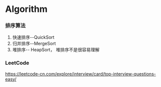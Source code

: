 # Algorithm
### 排序算法
1. 快速排序--QuickSort
2. 归并排序--MergeSort
3. 堆排序-- HeapSort， 堆排序不是很容易理解

### LeetCode
https://leetcode-cn.com/explore/interview/card/top-interview-questions-easy/

